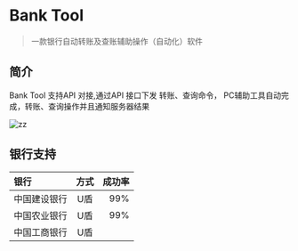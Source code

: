 # Bank Tool

> 一款银行自动转账及查账辅助操作（自动化）软件

## 简介


Bank Tool 支持API 对接,通过API 接口下发 转账、查询命令，
PC辅助工具自动完成，转账、查询操作并且通知服务器结果


 
![zz](https://cl.ly/ddcf8f972c4e/zz.png,1274025419&fm=27&gp=0.jpg "zz")

## 银行支持
| 银行        | 方式           | 成功率  |
| :------------- |:-------------:| -----:|
| 中国建设银行      | U盾          | 99% |
| 中国农业银行     | U盾      |   99% |
| 中国工商银行    | U盾      |     |








